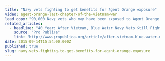 ```yaml
---
title: "Navy vets fighting to get benefits for Agent Orange exposure"
video: agent-orange-last-chapter-of-the-vietnam-war
lead_copy: "90,000 Navy vets who may have been exposed to Agent Orange are fighting to get benefits. Here's the backstory. Watch for some background."
related_articles:
  - headline: "40 Years After Vietnam, Blue Water Navy Vets Still Fighting for Agent Orange Compensation"
    source: "Pro Publica"
    link: "http://www.propublica.org/article/after-vietnam-blue-water-navy-vets-fighting-agent-orange-compensation?utm_source=et&utm_medium=email&utm_campaign=dailynewsletter&utm_content=&utm_name="
date: 2015-09-14T15:54:00.000Z
published: true
slug: navy-vets-fighting-to-get-benefits-for-agent-orange-exposure
---
```


